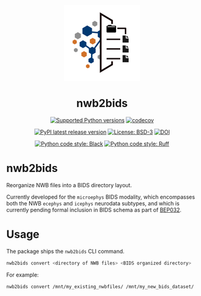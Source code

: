 <p align="center">
  <img src="assets/nwb2bids-color.svg" alt="nwb2bids logo" width="200">
  <h1 align="center">nwb2bids</h1>
  <p align="center">
    <a href="https://pypi.org/project/nwb2bids/"><img alt="Supported Python versions" src="https://img.shields.io/pypi/pyversions/nwb2bids.svg"></a>
    <a href="https://codecov.io/github/con/nwb2bids?branch=main"><img alt="codecov" src="https://codecov.io/github/con/nwb2bids/coverage.svg?branch=main"></a>
  </p>
  <p align="center">
    <a href="https://pypi.org/project/nwb2bids/"><img alt="PyPI latest release version" src="https://badge.fury.io/py/nwb2bids.svg?id=py&kill_cache=1"></a>
    <a href="https://github.com/con/nwb2bids/blob/main/LICENSE.txt"><img alt="License: BSD-3" src="https://img.shields.io/pypi/l/nwb2bids.svg"></a>
    <a href="https://doi.org/10.5281/zenodo.17148059"><img src="https://zenodo.org/badge/765478037.svg" alt="DOI"></a>
  </p>
  <p align="center">
    <a href="https://github.com/psf/black"><img alt="Python code style: Black" src="https://img.shields.io/badge/python_code_style-black-000000.svg"></a>
    <a href="https://github.com/astral-sh/ruff"><img alt="Python code style: Ruff" src="https://img.shields.io/endpoint?url=https://raw.githubusercontent.com/astral-sh/ruff/main/assets/badge/v2.json"></a>
  </p>
</p>

# nwb2bids

Reorganize NWB files into a BIDS directory layout.

Currently developed for the `microephys` BIDS modality, which encompasses both the NWB `ecephys` and `icephys` neurodata subtypes, and which is currently pending formal inclusion in BIDS schema as part of [BEP032](https://github.com/bids-standard/bids-specification/pull/1705).

# Usage

The package ships the `nwb2bids` CLI command.

```bash
nwb2bids convert <directory of NWB files> <BIDS organized directory>
```

For example:

```bash
nwb2bids convert /mnt/my_existing_nwbfiles/ /mnt/my_new_bids_dataset/
```
